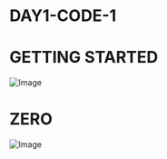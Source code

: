 # DAY1-CODE-1

# GETTING STARTED

![Image](https://github.com/user-attachments/assets/740631e2-a85e-4e41-b5bc-2f0044303b40)

# ZERO

![Image](https://github.com/user-attachments/assets/da29a724-1086-4753-a933-ba823d7cf2e6)
